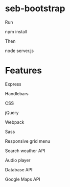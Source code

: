 # seb-bootstrap

Run

npm install

Then

node server.js

# Features

Express

Handlebars

CSS

jQuery

Webpack

Sass

Responsive grid menu

Search weather API

Audio player

Database API

Google Maps API
